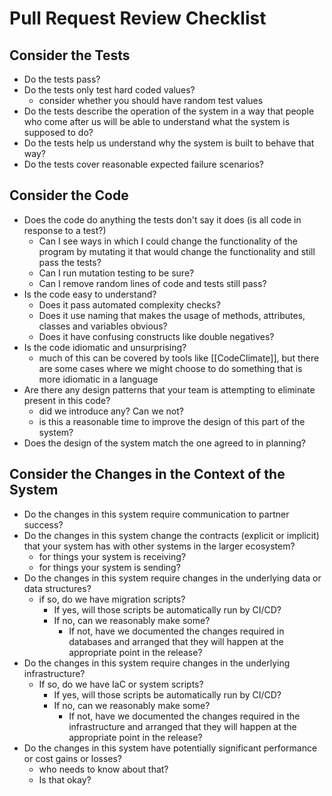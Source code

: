 # Pull Request Review Checklist

## Consider the Tests

- Do the tests pass?
- Do the tests only test hard coded values?
	- consider whether you should have random test values
- Do the tests describe the operation of the system in a way that people who come after us will be able to understand what the system is supposed to do?
- Do the tests help us understand why the system is built to behave that way?
- Do the tests cover reasonable expected failure scenarios?

## Consider the Code

- Does the code do anything the tests don't say it does (is all code in response to a test?)
	- Can I see ways in which I could change the functionality of the program by mutating it that would change the functionality and still pass the tests?
	- Can I run mutation testing to be sure?
	- Can I remove random lines of code and tests still pass?
- Is the code easy to understand?
	- Does it pass automated complexity checks?
	- Does it use naming that makes the usage of methods, attributes, classes and variables obvious?
	- Does it have confusing constructs like double negatives?
- Is the code idiomatic and unsurprising?
	- much of this can be covered by tools like [[CodeClimate]], but there are some cases where we might choose to do something that is more idiomatic in a language
- Are there any design patterns that your team is attempting to eliminate present in this code?
	- did we introduce any? Can we not?
	- is this a reasonable time to improve the design of this part of the system?
- Does the design of the system match the one agreed to in planning?

## Consider the Changes in the Context of the System

- Do the changes in this system require communication to partner success?
- Do the changes in this system change the contracts (explicit or implicit) that your system has with other systems in the larger ecosystem?
	- for things your system is receiving?
	- for things your system is sending?
- Do the changes in this system require changes in the underlying data or data structures?
	- if so, do we have migration scripts?
		- If yes, will those scripts be automatically run by CI/CD?
		- If no, can we reasonably make some?
			- If not, have we documented the changes required in databases and arranged that they will happen at the appropriate point in the release?
- Do the changes in this system require changes in the underlying infrastructure?
	- If so, do we have IaC or system scripts?
		- If yes, will those scripts be automatically run by CI/CD?
		- If no, can we reasonably make some?
			- If not, have we documented the changes required in the infrastructure and arranged that they will happen at the appropriate point in the release?
- Do the changes in this system have potentially significant performance or cost gains or losses?
	- who needs to know about that?
	- Is that okay?
